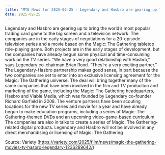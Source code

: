 ```yaml
---
title: "MTG News for 2025-02-25 - Legendary and Hasbro are gearing up to bring the w..."
date: 2025-02-25
---
```


Legendary and Hasbro are gearing up to bring the world’s most popular trading card game to the big screen and a television network. The companies are in the early stages of negotiations for a 20-episode television series and a movie based on the Magic: The Gathering tabletop role-playing game. Both projects are in the early stages of development, but the companies have already begun some physical and time-consuming work on the TV series. “We have a very good relationship with Hasbro,” says Legendary co-chairman Brian Rood. “They’re a very exciting partner.” The Legendary-Hasbro partnership makes good sense, in part because the two companies are set to enter into an exclusive licensing agreement for the Magic: The Gathering universe. The deal will bring together many of the same companies that have been involved in the film and TV production and marketing of the game, including the Magic: The Gathering headquarters, Hasbro and Viable Media, which was founded by Legendary co-founder Richard Garfield in 2008. The venture partners have been scouting locations for the new TV series and movie for a year and have already begun to make education programs, including a series of Magic: The Gathering-themed DVDs and an upcoming video-game-based curriculum. The companies are also in talks to create a series of Magic: The Gathering-related digital products. Legendary and Hasbro will not be involved in any direct merchandising or licensing of Magic: The Gathering

Source: Variety (https://variety.com/2025/film/news/magic-the-gathering-movies-tv-hasbro-legendary-1236299642/)
